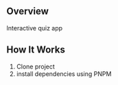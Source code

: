 ## Overview

Interactive quiz app

## How It Works

1. Clone project
2. install dependencies using PNPM
